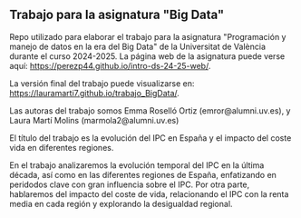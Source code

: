## Trabajo para la asignatura "Big Data"

Repo utilizado para elaborar el trabajo para la asignatura "Programación y manejo de datos en la era del Big Data" de la Universitat de València durante el curso 2024-2025. La página web de la asignatura puede verse aquí: <https://perezp44.github.io/intro-ds-24-25-web/>.

<!-- En la linea de abajo HAS de SUSTITUIR "perezp44" por tu usuario de Github-->

La versión final del trabajo puede visualizarse en: <https://lauramarti7.github.io/trabajo_BigData/>.

<!-- Abajo podéis escribir lo que queráis, igual un resumen del trabajo, o ..., o ... pero al menos, tenéis que poner el título del trabajo y el título del trabajo-->

Las autoras del trabajo somos Emma Roselló Ortiz (emror\@alumni.uv.es), y Laura Martí Molins (marmola2\@alumni.uv.es)

El título del trabajo es la evolución del IPC en España y el impacto del coste vida en diferentes regiones.

En el trabajo analizaremos la evolución temporal del IPC en la última década, así como en las diferentes regiones de España, enfatizando en peridodos clave con gran influencia sobre el IPC. Por otra parte, hablaremos del impacto del coste de vida, relacionando el IPC con la renta media en cada región y explorando la desigualdad regional.
